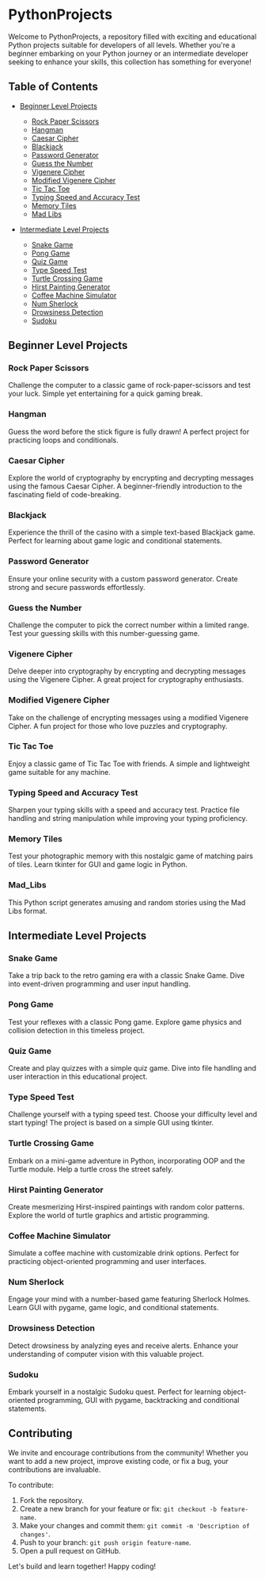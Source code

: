 # PythonProjects

Welcome to PythonProjects, a repository filled with exciting and educational Python projects suitable for developers of all levels. Whether you're a beginner embarking on your Python journey or an intermediate developer seeking to enhance your skills, this collection has something for everyone!

## Table of Contents

- [Beginner Level Projects](#beginner-level-projects)
  - [Rock Paper Scissors](#rock-paper-scissors)
  - [Hangman](#hangman)
  - [Caesar Cipher](#caesar-cipher)
  - [Blackjack](#blackjack)
  - [Password Generator](#password-generator)
  - [Guess the Number](#guess-the-number-game)
  - [Vigenere Cipher](#vigenere-cypher)
  - [Modified Vigenere Cipher](#modified-vigenere-cypher)
  - [Tic Tac Toe](#tic-tac-toe)
  - [Typing Speed and Accuracy Test](#typing-speed-and-accuracy-test)
  - [Memory Tiles](#memory-tiles)
  - [Mad Libs](#mad_libs)
  
- [Intermediate Level Projects](#intermediate-level-projects)
  - [Snake Game](#snake-game)
  - [Pong Game](#pong-game)
  - [Quiz Game](#quiz-game)
  - [Type Speed Test](#type-speed-test)
  - [Turtle Crossing Game](#turtle-crossing-game)
  - [Hirst Painting Generator](#hirst-painting-generator)
  - [Coffee Machine Simulator](#coffee-machine-simulator)
  - [Num Sherlock](#num-sherlock)
  - [Drowsiness Detection](#drowsiness-detection)
  - [Sudoku](#sudoku)

## Beginner Level Projects

### Rock Paper Scissors

Challenge the computer to a classic game of rock-paper-scissors and test your luck. Simple yet entertaining for a quick gaming break.

### Hangman

Guess the word before the stick figure is fully drawn! A perfect project for practicing loops and conditionals.

### Caesar Cipher

Explore the world of cryptography by encrypting and decrypting messages using the famous Caesar Cipher. A beginner-friendly introduction to the fascinating field of code-breaking.

### Blackjack

Experience the thrill of the casino with a simple text-based Blackjack game. Perfect for learning about game logic and conditional statements.

### Password Generator

Ensure your online security with a custom password generator. Create strong and secure passwords effortlessly.

### Guess the Number

Challenge the computer to pick the correct number within a limited range. Test your guessing skills with this number-guessing game.

### Vigenere Cipher

Delve deeper into cryptography by encrypting and decrypting messages using the Vigenere Cipher. A great project for cryptography enthusiasts.

### Modified Vigenere Cipher

Take on the challenge of encrypting messages using a modified Vigenere Cipher. A fun project for those who love puzzles and cryptography.

### Tic Tac Toe

Enjoy a classic game of Tic Tac Toe with friends. A simple and lightweight game suitable for any machine.

### Typing Speed and Accuracy Test

Sharpen your typing skills with a speed and accuracy test. Practice file handling and string manipulation while improving your typing proficiency.

### Memory Tiles

Test your photographic memory with this nostalgic game of matching pairs of tiles. Learn tkinter for GUI and game logic in Python.

### Mad_Libs
This Python script generates amusing and random stories using the Mad Libs format.

## Intermediate Level Projects

### Snake Game

Take a trip back to the retro gaming era with a classic Snake Game. Dive into event-driven programming and user input handling.

### Pong Game

Test your reflexes with a classic Pong game. Explore game physics and collision detection in this timeless project.

### Quiz Game

Create and play quizzes with a simple quiz game. Dive into file handling and user interaction in this educational project.

### Type Speed Test

Challenge yourself with a typing speed test. Choose your difficulty level and start typing! The project is based on a simple GUI using tkinter.

### Turtle Crossing Game

Embark on a mini-game adventure in Python, incorporating OOP and the Turtle module. Help a turtle cross the street safely.

### Hirst Painting Generator

Create mesmerizing Hirst-inspired paintings with random color patterns. Explore the world of turtle graphics and artistic programming.

### Coffee Machine Simulator

Simulate a coffee machine with customizable drink options. Perfect for practicing object-oriented programming and user interfaces.

### Num Sherlock

Engage your mind with a number-based game featuring Sherlock Holmes. Learn GUI with pygame, game logic, and conditional statements.

### Drowsiness Detection

Detect drowsiness by analyzing eyes and receive alerts. Enhance your understanding of computer vision with this valuable project.

### Sudoku

Embark yourself in a nostalgic Sudoku quest. Perfect for learning object-oriented programming, GUI with pygame, backtracking and conditional statements.

## Contributing

We invite and encourage contributions from the community! Whether you want to add a new project, improve existing code, or fix a bug, your contributions are invaluable.

To contribute:

1. Fork the repository.
2. Create a new branch for your feature or fix: `git checkout -b feature-name`.
3. Make your changes and commit them: `git commit -m 'Description of changes'`.
4. Push to your branch: `git push origin feature-name`.
5. Open a pull request on GitHub.

Let's build and learn together! Happy coding!
